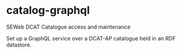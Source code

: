 # catalog-graphql
SEWeb DCAT Catalogue access and maintenance

Set up a GraphQL service over a DCAT-AP catalogue held in an RDF datastore.
